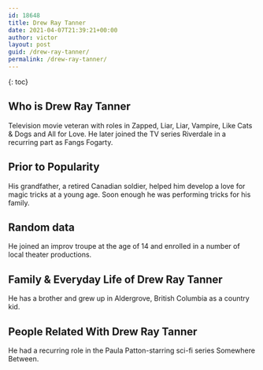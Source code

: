 ```yaml
---
id: 18648
title: Drew Ray Tanner
date: 2021-04-07T21:39:21+00:00
author: victor
layout: post
guid: /drew-ray-tanner/
permalink: /drew-ray-tanner/
---
```



{: toc}


## Who is Drew Ray Tanner



Television movie veteran with roles in Zapped, Liar, Liar, Vampire, Like Cats & Dogs and All for Love. He later joined the TV series Riverdale in a recurring part as Fangs Fogarty. 

                
                
                
## Prior to Popularity



His grandfather, a retired Canadian soldier, helped him develop a love for magic tricks at a young age. Soon enough he was performing tricks for his family.

                
                
                
## Random data



He joined an improv troupe at the age of 14 and enrolled in a number of local theater productions. 

                
                
                
## Family & Everyday Life of Drew Ray Tanner



He has a brother and grew up in Aldergrove, British Columbia as a country kid. 

                
                
                
## People Related With Drew Ray Tanner



He had a recurring role in the Paula Patton-starring sci-fi series Somewhere Between. 

                
              
            
          
          
          